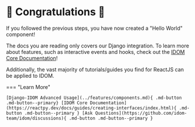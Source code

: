 # :confetti_ball: Congratulations :confetti_ball:

If you followed the previous steps, you have now created a "Hello World" component!

The docs you are reading only covers our Django integration. To learn more about features, such as interactive events and hooks, check out the [IDOM Core Documentation](https://reactpy.dev/docs/guides/creating-interfaces/index.html)!

Additionally, the vast majority of tutorials/guides you find for ReactJS can be applied to IDOM.

=== "Learn More"

    [Django-IDOM Advanced Usage](../features/components.md){ .md-button .md-button--primary} [IDOM Core Documentation](https://reactpy.dev/docs/guides/creating-interfaces/index.html){ .md-button .md-button--primary } [Ask Questions](https://github.com/idom-team/idom/discussions){ .md-button .md-button--primary }
